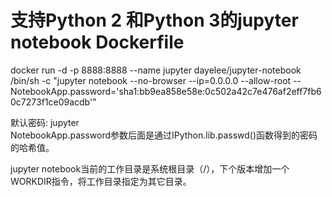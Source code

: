 # 支持Python 2 和Python 3的jupyter notebook Dockerfile

docker run -d -p 8888:8888 --name jupyter dayelee/jupyter-notebook /bin/sh -c "jupyter notebook --no-browser --ip=0.0.0.0 --allow-root --NotebookApp.password='sha1:bb9ea858e58e:0c502a42c7e476af2eff7fb60c7273f1ce09acdb'"

默认密码: jupyter  
NotebookApp.password参数后面是通过IPython.lib.passwd()函数得到的密码的哈希值。

jupyter notebook当前的工作目录是系统根目录（/），下个版本增加一个WORKDIR指令，将工作目录指定为其它目录。